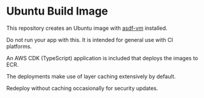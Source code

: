 # Ubuntu Build Image

This repository creates an Ubuntu image with [asdf-vm](https://asdf-vm.com/) installed.

Do not run your app with this. It is intended for general use with CI platforms.

An AWS CDK (TypeScript) application is included that deploys the images to ECR.

The deployments make use of layer caching extensively by default.

Redeploy without caching occasionally for security updates.

